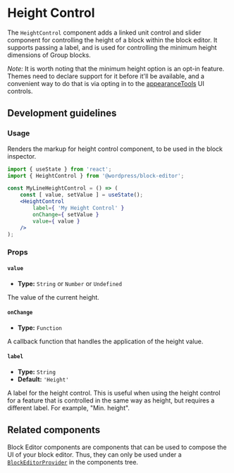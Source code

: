 # Height Control

The `HeightControl` component adds a linked unit control and slider component for controlling the height of a block within the block editor. It supports passing a label, and is used for controlling the minimum height dimensions of Group blocks.

_Note:_ It is worth noting that the minimum height option is an opt-in feature. Themes need to declare support for it before it'll be available, and a convenient way to do that is via opting in to the [appearanceTools](/docs/how-to-guides/themes/global-settings-and-styles/#opt-in-into-ui-controls) UI controls.

## Development guidelines

### Usage

Renders the markup for height control component, to be used in the block inspector.

```jsx
import { useState } from 'react';
import { HeightControl } from '@wordpress/block-editor';

const MyLineHeightControl = () => (
	const [ value, setValue ] = useState();
	<HeightControl
		label={ 'My Height Control' }
		onChange={ setValue }
		value={ value }
	/>
);
```

### Props

#### `value`

-   **Type:** `String` or `Number` or `Undefined`

The value of the current height.

#### `onChange`

-   **Type:** `Function`

A callback function that handles the application of the height value.

#### `label`

-   **Type:** `String`
-   **Default:** `'Height'`

A label for the height control. This is useful when using the height control for a feature that is controlled in the same way as height, but requires a different label. For example, "Min. height".

## Related components

Block Editor components are components that can be used to compose the UI of your block editor. Thus, they can only be used under a [`BlockEditorProvider`](https://github.com/WordPress/gutenberg/blob/HEAD/packages/block-editor/src/components/provider/README.md) in the components tree.
